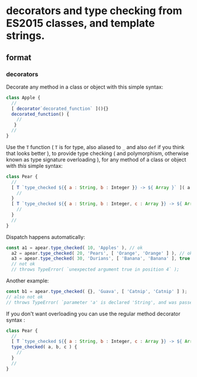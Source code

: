 # decorators and type checking from ES2015 classes, and template strings.


## format


### decorators

Decorate any method in a class or object with this simple syntax: 

```js
class Apple {
  //
  [ decorator`decorated_function` ](){}
  decorated_function() {
    //
   }
  //
}
```

Use the `T` function ( `T` is for type, also aliased to `_` and also `def` if you think that looks better ), to provide type checking ( and polymorphism, otherwise known as type signature overloading ), for any method of a class or object with *this* simple syntax:

```js
class Pear {
  // 
  [ T `type_checked ${{ a : String, b : Integer }} -> ${ Array }` ]( a, b ) {
    //
  }
  [ T `type_checked ${{ a : String, b : Integer, c : Array }} -> ${ Array }` ]( a, b, c ) {
    //
  }
  //
}

```

Dispatch happens automatically:

```js
const a1 = apear.type_checked( 10, 'Apples' ), // ok 
  a2 = apear.type_checked( 20, 'Pears', [ 'Orange', 'Orange' ] ), // ok 
  a3 = apear.type_checked( 30, 'Durians', [ 'Banana', 'Banana' ], true );
  // not ok
  // throws TypeError( `unexpected argument true in position 4` );
```

Another example:

```js
const b1 = apear.type_checked( {}, 'Guava', [ 'Catnip', 'Catnip' ] ); 
// also not ok
// throws TypeError( `parameter 'a' is declared 'String', and was passed type 'Object'`);
```

If you don't want overloading you can use the regular method decorator syntax :

```js
class Pear {
  //
  [ T `type_checked ${{ a : String, b : Integer, c : Array }} -> ${ Array }` ](){}
  type_checked( a, b, c ) {
    //
  }
  //
}
```
